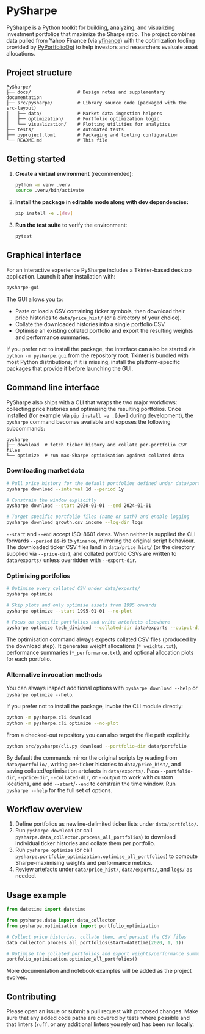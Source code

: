 # PySharpe

PySharpe is a Python toolkit for building, analyzing, and visualizing investment
portfolios that maximize the Sharpe ratio. The project combines data pulled from
Yahoo Finance (via [yfinance](https://pypi.org/project/yfinance/)) with the optimization tooling provided by
[PyPortfolioOpt](https://pyportfolioopt.readthedocs.io/) to help investors and
researchers evaluate asset allocations.

## Project structure

```text
PySharpe/
├── docs/                 # Design notes and supplementary documentation
├── src/pysharpe/         # Library source code (packaged with the src-layout)
│   ├── data/             # Market data ingestion helpers
│   ├── optimization/     # Portfolio optimization logic
│   └── visualization/    # Plotting utilities for analytics
├── tests/                # Automated tests
├── pyproject.toml        # Packaging and tooling configuration
└── README.md             # This file
```

## Getting started

1. **Create a virtual environment** (recommended):

   ```bash
   python -m venv .venv
   source .venv/bin/activate
   ```

2. **Install the package in editable mode along with dev dependencies:**

   ```bash
   pip install -e .[dev]
   ```

3. **Run the test suite** to verify the environment:

   ```bash
   pytest
   ```

## Graphical interface

For an interactive experience PySharpe includes a Tkinter-based desktop
application. Launch it after installation with:

```bash
pysharpe-gui
```

The GUI allows you to:

* Paste or load a CSV containing ticker symbols, then download their price
  histories to `data/price_hist/` (or a directory of your choice).
* Collate the downloaded histories into a single portfolio CSV.
* Optimise an existing collated portfolio and export the resulting weights and
  performance summaries.

If you prefer not to install the package, the interface can also be started via
`python -m pysharpe.gui` from the repository root. Tkinter is bundled with most
Python distributions; if it is missing, install the platform-specific packages
that provide it before launching the GUI.

## Command line interface

PySharpe also ships with a CLI that wraps the two major workflows: collecting
price histories and optimising the resulting portfolios. Once installed
(for example via `pip install -e .[dev]` during development), the `pysharpe`
command becomes available and exposes the following subcommands:

```text
pysharpe
├── download  # fetch ticker history and collate per-portfolio CSV files
└── optimize  # run max-Sharpe optimisation against collated data
```

### Downloading market data

```bash
# Pull price history for the default portfolios defined under data/portfolio/
pysharpe download --interval 1d --period 1y

# Constrain the window explicitly
pysharpe download --start 2020-01-01 --end 2024-01-01

# Target specific portfolio files (name or path) and enable logging
pysharpe download growth.csv income --log-dir logs
```

`--start` and `--end` accept ISO-8601 dates. When neither is supplied the CLI
forwards `--period` as-is to `yfinance`, mirroring the original script
behaviour. The downloaded ticker CSV files land in `data/price_hist/` (or the
directory supplied via `--price-dir`), and collated portfolio CSVs are written
to `data/exports/` unless overridden with `--export-dir`.

### Optimising portfolios

```bash
# Optimise every collated CSV under data/exports/
pysharpe optimize

# Skip plots and only optimise assets from 1995 onwards
pysharpe optimize --start 1995-01-01 --no-plot

# Focus on specific portfolios and write artefacts elsewhere
pysharpe optimize tech_dividend --collated-dir data/exports --output-dir results
```

The optimisation command always expects collated CSV files (produced by the
download step). It generates weight allocations (`*_weights.txt`), performance
summaries (`*_performance.txt`), and optional allocation plots for each
portfolio.

### Alternative invocation methods

You can always inspect additional options with `pysharpe download --help` or
`pysharpe optimize --help`.

If you prefer not to install the package, invoke the CLI module directly:

```bash
python -m pysharpe.cli download
python -m pysharpe.cli optimize --no-plot
```

From a checked-out repository you can also target the file path explicitly:

```bash
python src/pysharpe/cli.py download --portfolio-dir data/portfolio
```

By default the commands mirror the original scripts by reading from
`data/portfolio/`, writing per-ticker histories to `data/price_hist/`, and
saving collated/optimisation artefacts in `data/exports/`. Pass
`--portfolio-dir`, `--price-dir`, `--collated-dir`, or `--output` to work with
custom locations, and add `--start`/`--end` to constrain the time window.
Run `pysharpe --help` for the full set of options.

## Workflow overview

1. Define portfolios as newline-delimited ticker lists under `data/portfolio/`.
2. Run `pysharpe download` (or call
   `pysharpe.data_collector.process_all_portfolios`) to download individual
   ticker histories and collate them per portfolio.
3. Run `pysharpe optimize` (or call
   `pysharpe.portfolio_optimization.optimise_all_portfolios`) to compute
   Sharpe-maximising weights and performance metrics.
4. Review artefacts under `data/price_hist/`, `data/exports/`, and `logs/` as
   needed.

## Usage example

```python
from datetime import datetime

from pysharpe.data import data_collector
from pysharpe.optimization import portfolio_optimization

# Collect price histories, collate them, and persist the CSV files
data_collector.process_all_portfolios(start=datetime(2020, 1, 1))

# Optimise the collated portfolios and export weights/performance summaries
portfolio_optimization.optimize_all_portfolios()
```

More documentation and notebook examples will be added as the project evolves.

## Contributing

Please open an issue or submit a pull request with proposed changes. Make sure
that any added code paths are covered by tests where possible and that linters
(`ruff`, or any additional linters you rely on) has been run locally.
